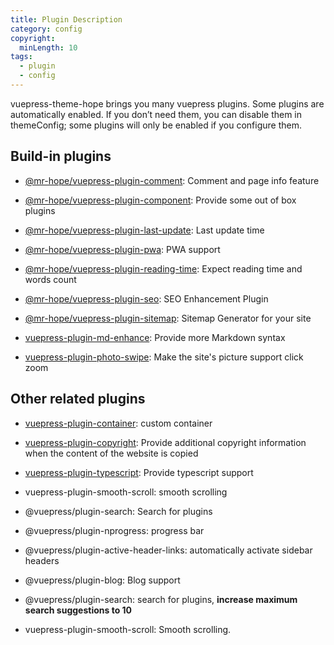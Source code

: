 ```yaml
---
title: Plugin Description
category: config
copyright:
  minLength: 10
tags:
  - plugin
  - config
---
```


vuepress-theme-hope brings you many vuepress plugins. Some plugins are automatically enabled. If you don’t need them, you can disable them in themeConfig; some plugins will only be enabled if you configure them.

<!-- more -->

## Build-in plugins

- [@mr-hope/vuepress-plugin-comment](https://vuepress-comment.mrhope.site/en/): Comment and page info feature

- [@mr-hope/vuepress-plugin-component](../../guide/feature/component.md): Provide some out of box plugins

- [@mr-hope/vuepress-plugin-last-update](last-update.md): Last update time

- [@mr-hope/vuepress-plugin-pwa](pwa.md): PWA support

- [@mr-hope/vuepress-plugin-reading-time](reading-time.md): Expect reading time and words count

- [@mr-hope/vuepress-plugin-seo](seo.md): SEO Enhancement Plugin

- [@mr-hope/vuepress-plugin-sitemap](sitemap.md): Sitemap Generator for your site

- [vuepress-plugin-md-enhance](https://vuepress-md-enhance.mrhope.site/): Provide more Markdown syntax

- [vuepress-plugin-photo-swipe](photo-swipe.md): Make the site's picture support click zoom

## Other related plugins

- [vuepress-plugin-container](container.md): custom container

- [vuepress-plugin-copyright](copyright.md): Provide additional copyright information when the content of the website is copied

- [vuepress-plugin-typescript](../../guide/feature/typescript.md): Provide typescript support

- vuepress-plugin-smooth-scroll: smooth scrolling

- @vuepress/plugin-search: Search for plugins

- @vuepress/plugin-nprogress: progress bar

- @vuepress/plugin-active-header-links: automatically activate sidebar headers

- @vuepress/plugin-blog: Blog support

- @vuepress/plugin-search: search for plugins, **increase maximum search suggestions to 10**

- vuepress-plugin-smooth-scroll: Smooth scrolling.
